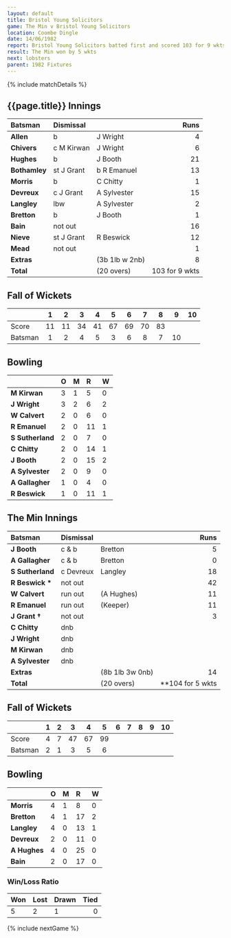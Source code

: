 ```yaml
---
layout: default
title: Bristol Young Solicitors 
game: The Min v Bristol Young Solicitors
location: Coombe Dingle
date: 14/06/1982
report: Bristol Young Solicitors batted first and scored 103 for 9 wkts. The Min replied with 82 all out
result: The Min won by 5 wkts
next: lobsters
parent: 1982 Fixtures
---
```


{% include matchDetails %}

## {{page.title}} Innings

| Batsman | Dismissal |  | Runs |
|:---|:---|---|---:|
| **Allen** | b | J Wright | 4 |
| **Chivers** | c M Kirwan | J Wright | 6 |
| **Hughes** | b | J Booth | 21 |
| **Bothamley** | st J Grant | b R Emanuel | 13 |
| **Morris** | b | C Chitty | 1 |
| **Devreux** | c J Grant | A Sylvester | 15 |
| **Langley** | lbw | A Sylvester | 2 |
| **Bretton** | b | J Booth | 1 |
| **Bain** | not out | | 16 |
| **Nieve** | st J Grant | R Beswick | 12 |
| **Mead** | not out | | 1 |
| **Extras** | | (3b 1lb w 2nb) | 8 |
| **Total** | | (20 overs) | 103 for 9 wkts|

## Fall of Wickets

| | 1 | 2 | 3 | 4 | 5 | 6 | 7 | 8 | 9 | 10 |
|---|:---:|:---:|:---:|:---:|:---:|:---:|:---:|:---:|:---:|:---:|
| Score | 11 | 11 | 34 | 41 | 67 | 69 | 70 | 83 | | |
| Batsman | 1 | 2 | 4 | 5 | 3 | 6 | 8 | 7 | 10 |

## Bowling

| | O | M | R | W |
|---|:---|:---|:---|:---|
| **M Kirwan** | 3 | 1 | 5 | 0 |
| **J Wright** | 3 | 2 | 6 | 2 |
| **W Calvert** | 2 | 0 | 6 | 0 |
| **R Emanuel** | 2 | 0 | 11 | 1 |
| **S Sutherland** | 2 | 0 | 7 | 0 |
| **C Chitty** | 2 | 0 | 14 | 1 |
| **J Booth** | 2 | 0 | 15 | 2 |
| **A Sylvester** | 2 | 0 | 9 | 0 |
| **A Gallagher** | 1 | 0 | 4 | 0 |
| **R Beswick** | 1 | 0 | 11 | 1 |

## The Min Innings

| Batsman | Dismissal |  | Runs |
|:---|:---|---|---:|
| **J Booth** | c & b | Bretton | 5 |
| **A Gallagher** | c & b | Bretton | 0 |
| **S Sutherland** | c Devreux | Langley | 18 |
| **R Beswick &#42;** | not out | | 42 |
| **W Calvert** | run out | (A Hughes) | 11 |
| **R Emanuel** | run out | (Keeper) | 11 |
| **J Grant &#8224;** | not out | | 3 |
| **C Chitty** | dnb | | |
| **J Wright** | dnb | | |
| **M Kirwan** | dnb | | |
| **A Sylvester** | dnb | | |
| **Extras** | | (8b 1lb 3w 0nb) | 14 | |
| **Total** | | (20 overs) | **104 for 5 wkts|** |

## Fall of Wickets

| | 1 | 2 | 3 | 4 | 5 | 6 | 7 | 8 | 9 | 10 |
|---|:---:|:---:|:---:|:---:|:---:|:---:|:---:|:---:|:---:|:---:|
| Score | 4 | 7 | 47 | 67 | 99 | | | | | |
| Batsman | 2 | 1 | 3 | 5 | 6 | | | | | |

## Bowling

| | O | M | R | W |
|---|:---|:---|:---|:---|
| **Morris** | 4 | 1 | 8 | 0 |
| **Bretton** | 4 | 1 | 17 | 2 |
| **Langley** | 4 | 0 | 13 | 1 |
| **Devreux** | 2 | 0 | 11 | 0 |
| **A Hughes** | 4 | 0 | 25 | 0 |
| **Bain** | 2 | 0 | 17 | 0 |

### Win/Loss Ratio

| Won | Lost | Drawn | Tied |
|:---|:---|:---|---:|
| 5 | 2 | 1 | 0 |

{% include nextGame %}